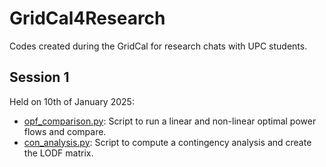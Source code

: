 # GridCal4Research
Codes created during the GridCal for research chats with UPC students.

## Session 1

Held on 10th of January 2025:

- [opf_comparison.py](session1_10_01_2025/opf_comparison.py): Script to run a linear and non-linear optimal power flows and compare.
- [con_analysis.py](session1_10_01_2025/con_analysis.py): Script to compute a contingency analysis and create the LODF matrix.
